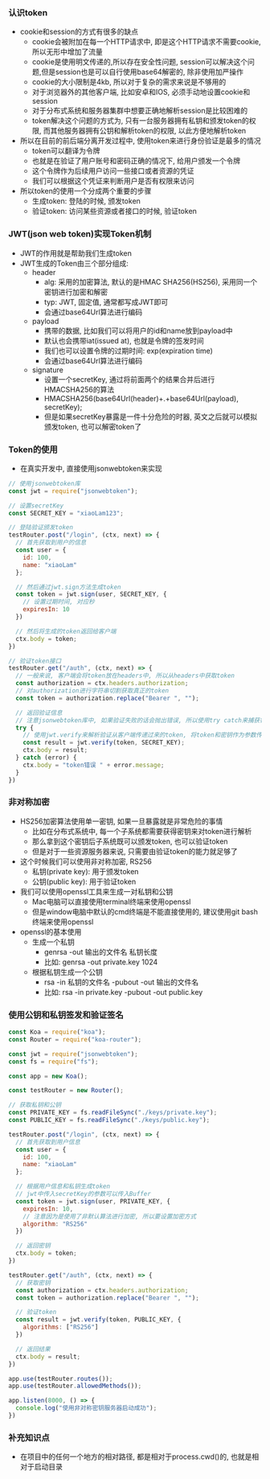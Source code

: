 ### 认识token
+ cookie和session的方式有很多的缺点
  - cookie会被附加在每一个HTTP请求中, 即是这个HTTP请求不需要cookie, 所以无形中增加了流量
  - cookie是使用明文传递的,所以存在安全性问题, session可以解决这个问题,但是session也是可以自行使用base64解密的, 除非使用加严操作
  - cookie的大小限制是4kb, 所以对于复杂的需求来说是不够用的
  - 对于浏览器外的其他客户端, 比如安卓和IOS, 必须手动地设置cookie和session
  - 对于分布式系统和服务器集群中想要正确地解析session是比较困难的
  - token解决这个问题的方式为, 只有一台服务器拥有私钥和颁发token的权限, 而其他服务器拥有公钥和解析token的权限, 以此方便地解析token
+ 所以在目前的前后端分离开发过程中, 使用token来进行身份验证是最多的情况
  - token可以翻译为令牌
  - 也就是在验证了用户账号和密码正确的情况下, 给用户颁发一个令牌
  - 这个令牌作为后续用户访问一些接口或者资源的凭证
  - 我们可以根据这个凭证来判断用户是否有权限来访问
+ 所以token的使用一个分成两个重要的步骤
  - 生成token: 登陆的时候, 颁发token
  - 验证token: 访问某些资源或者接口的时候, 验证token

### JWT(json web token)实现Token机制
+ JWT的作用就是帮助我们生成token
+ JWT生成的Token由三个部分组成:
  - header
    - alg: 采用的加密算法, 默认的是HMAC SHA256(HS256), 采用同一个密钥进行加密和解密
    - typ: JWT, 固定值, 通常都写成JWT即可
    - 会通过base64Url算法进行编码
  - payload
    - 携带的数据, 比如我们可以将用户的id和name放到payload中
    - 默认也会携带iat(issued at), 也就是令牌的签发时间
    - 我们也可以设置令牌的过期时间: exp(expiration time)
    - 会通过base64Url算法进行编码
  - signature
    - 设置一个secretKey, 通过将前面两个的结果合并后进行HMACSHA256的算法
    - HMACSHA256(base64Url(header)+.+base64Url(payload), secretKey);
    - 但是如果secretKey暴露是一件十分危险的时器, 英文之后就可以模拟颁发token, 也可以解密token了

### Token的使用
+ 在真实开发中, 直接使用jsonwebtoken来实现
``` js
// 使用jsonwebtoken库
const jwt = require("jsonwebtoken");

// 设置secretKey
const SECRET_KEY = "xiaoLam123";

// 登陆验证颁发token
testRouter.post("/login", (ctx, next) => {
  // 首先获取到用户的信息
  const user = {
    id: 100,
    name: "xiaoLam"
  };

  // 然后通过jwt.sign方法生成token
  const token = jwt.sign(user, SECRET_KEY, {
    // 设置过期时间, 对应秒
    expiresIn: 10
  })

  // 然后将生成的token返回给客户端
  ctx.body = token;
})

// 验证token接口
testRouter.get("/auth", (ctx, next) => {
  // 一般来说, 客户端会将token放在headers中, 所以从headers中获取token
  const authorization = ctx.headers.authorization;
  // 对authorization进行字符串切割获取真正的token
  const token = authorization.replace("Bearer ", "");

  // 返回验证信息
  // 注意jsonwebtoken库中, 如果验证失败的话会抛出错误, 所以使用try catch来捕获错误
  try {
    // 使用jwt.verify来解析验证从客户端传递过来的token, 将token和密钥作为参数传入即可
    const result = jwt.verify(token, SECRET_KEY);
    ctx.body = result;
  } catch (error) {
    ctx.body = "token错误 " + error.message;
  }
})
```

### 非对称加密
+ HS256加密算法使用单一密钥, 如果一旦暴露就是非常危险的事情
  - 比如在分布式系统中, 每一个子系统都需要获得密钥来对token进行解析
  - 那么拿到这个密钥后子系统既可以颁发token, 也可以验证token
  - 但是对于一些资源服务器来说, 只需要由验证token的能力就足够了
+ 这个时候我们可以使用非对称加密, RS256
  - 私钥(private key): 用于颁发token
  - 公钥(public key): 用于验证token
+ 我们可以使用openssl工具来生成一对私钥和公钥
  - Mac电脑可以直接使用terminal终端来使用openssl
  - 但是window电脑中默认的cmd终端是不能直接使用的, 建议使用git bash终端来使用openssl
+ openssl的基本使用
  - 生成一个私钥
    + genrsa -out 输出的文件名 私钥长度
    + 比如: genrsa -out private.key 1024
  - 根据私钥生成一个公钥
    + rsa -in 私钥的文件名 -pubout -out 输出的文件名
    + 比如: rsa -in private.key -pubout -out public.key

### 使用公钥和私钥签发和验证签名
``` js
const Koa = require("koa");
const Router = require("koa-router");

const jwt = require("jsonwebtoken");
const fs = require("fs");

const app = new Koa();

const testRouter = new Router();

// 获取私钥和公钥
const PRIVATE_KEY = fs.readFileSync("./keys/private.key");
const PUBLIC_KEY = fs.readFileSync("./keys/public.key");

testRouter.post("/login", (ctx, next) => {
  // 首先获取到用户信息
  const user = {
    id: 100,
    name: "xiaoLam"
  };

  // 根据用户信息和私钥生成token
  // jwt中传入secretKey的参数可以传入Buffer
  const token = jwt.sign(user, PRIVATE_KEY, {
    expiresIn: 10,
    // 注意因为是使用了非默认算法进行加密, 所以要设置加密方式
    algorithm: "RS256"
  })

  // 返回密钥
  ctx.body = token;
})

testRouter.get("/auth", (ctx, next) => {
  // 获取密钥
  const authorization = ctx.headers.authorization;
  const token = authorization.replace("Bearer ", "");

  // 验证token
  const result = jwt.verify(token, PUBLIC_KEY, {
    algorithms: ["RS256"]
  })

  // 返回结果
  ctx.body = result;
})

app.use(testRouter.routes());
app.use(testRouter.allowedMethods());

app.listen(8000, () => {
  console.log("使用非对称密钥服务器启动成功");
})
```

### 补充知识点
+ 在项目中的任何一个地方的相对路径, 都是相对于process.cwd()的, 也就是相对于启动目录